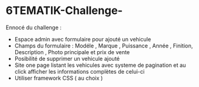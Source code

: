 # 6TEMATIK-Challenge-

Ennocé du challenge : 
- Espace admin avec formulaire pour ajouté un vehicule 
- Champs du formulaire : Modéle , Marque , Puissance , Année , Finition, Description , Photo principale et prix de vente
- Posibilité de supprimer un vehicule ajouté
- Site one page listant les vehicules avec systeme de pagination et au click afficher les informations complètes de celui-ci
- Utiliser framework CSS ( au choix ) 
